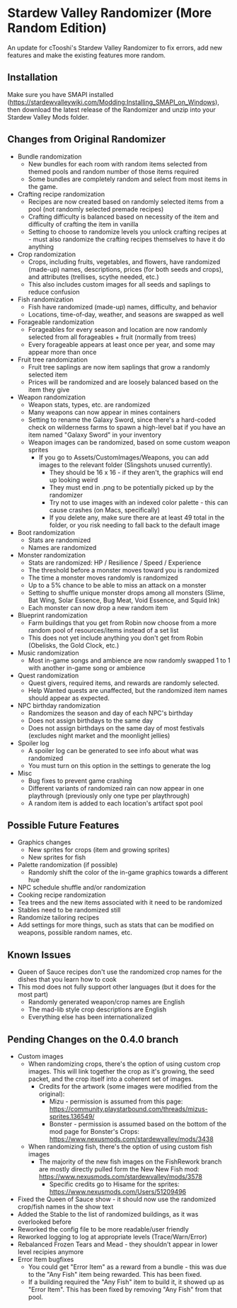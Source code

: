 # Stardew Valley Randomizer (More Random Edition)

An update for cTooshi's Stardew Valley Randomizer to fix errors, add new features and make the existing features more random.

## Installation

Make sure you have SMAPI installed (https://stardewvalleywiki.com/Modding:Installing_SMAPI_on_Windows), then download the latest release of the Randomizer and unzip into your Stardew Valley Mods folder.

## Changes from Original Randomizer

* Bundle randomization
  * New bundles for each room with random items selected from themed pools and random number of those items required
  * Some bundles are completely random and select from most items in the game.
* Crafting recipe randomization
  * Recipes are now created based on randomly selected items from a pool (not randomly selected premade recipes)
  * Crafting difficulty is balanced based on necessity of the item and difficulty of crafting the item in vanilla
  * Setting to choose to randomize levels you unlock crafting recipes at - must also randomize the crafting recipes themselves to have it do anything
* Crop randomization
  * Crops, including fruits, vegetables, and flowers, have randomized (made-up) names, descriptions, prices (for both seeds and crops), and attributes (trellises, scythe needed, etc.)
  * This also includes custom images for all seeds and saplings to reduce confusion
* Fish randomization
  * Fish have randomized (made-up) names, difficulty, and behavior
  * Locations, time-of-day, weather, and seasons are swapped as well
* Forageable randomization
  * Forageables for every season and location are now randomly selected from all forageables + fruit (normally from trees)
  * Every forageable appears at least once per year, and some may appear more than once
* Fruit tree randomization
  * Fruit tree saplings are now item saplings that grow a randomly selected item
  * Prices will be randomized and are loosely balanced based on the item they give
* Weapon randomization
  * Weapon stats, types, etc. are randomized
  * Many weapons can now appear in mines containers
  * Setting to rename the Galaxy Sword, since there's a hard-coded check on wilderness farms to spawn a high-level bat if you have an item named "Galaxy Sword" in your inventory
  * Weapon images can be randomized, based on some custom weapon sprites
    * If you go to Assets/CustomImages/Weapons, you can add images to the relevant folder (Slingshots unused currently).
      * They should be 16 x 16 - if they aren't, the graphics will end up looking weird
      * They must end in .png to be potentially picked up by the randomizer
      * Try not to use images with an indexed color palette -  this can cause crashes (on Macs, specifically)
      * If you delete any, make sure there are at least 49 total in the folder, or you risk needing to fall back to the default image
* Boot randomization
  * Stats are randomized
  * Names are randomized
* Monster randomization
  * Stats are randomized: HP / Resilience / Speed / Experience
  * The threshold before a monster moves toward you is randomized
  * The time a monster moves randomly is randomized
  * Up to a 5% chance to be able to miss an attack on a monster
  * Setting to shuffle unique monster drops among all monsters (Slime, Bat Wing, Solar Essence, Bug Meat, Void Essence, and Squid Ink)
  * Each monster can now drop a new random item
* Blueprint randomization
  * Farm buildings that you get from Robin now choose from a more random pool of resources/items instead of a set list
  * This does not yet include anything you don't get from Robin (Obelisks, the Gold Clock, etc.)
* Music randomization
  * Most in-game songs and ambience are now randomly swapped 1 to 1 with another in-game song or ambience
* Quest randomization
  * Quest givers, required items, and rewards are randomly selected.
  * Help Wanted quests are unaffected, but the randomized item names should appear as expected.
* NPC birthday randomization
  * Randomizes the season and day of each NPC's birthday
  * Does not assign birthdays to the same day
  * Does not assign birthdays on the same day of most festivals (excludes night market and the moonlight jellies)
* Spoiler log
  * A spoiler log can be generated to see info about what was randomized
  * You must turn on this option in the settings to generate the log
* Misc
  * Bug fixes to prevent game crashing
  * Different variants of randomized rain can now appear in one playthrough (previously only one type per playthrough)
  * A random item is added to each location's artifact spot pool

## Possible Future Features
* Graphics changes
  * New sprites for crops (item and growing sprites)
  * New sprites for fish
* Palette randomization (if possible)
  * Randomly shift the color of the in-game graphics towards a different hue
* NPC schedule shuffle and/or randomization
* Cooking recipe randomization
* Tea trees and the new items associated with it need to be randomized
* Stables need to be randomized still
* Randomize tailoring recipes
* Add settings for more things, such as stats that can be modified on weapons, possible random names, etc.
  
## Known Issues
* Queen of Sauce recipes don't use the randomized crop names for the dishes that you learn how to cook
* This mod does not fully support other languages (but it does for the most part)
  * Randomly generated weapon/crop names are English
  * The mad-lib style crop descriptions are English
  * Everything else has been internationalized

## Pending Changes on the 0.4.0 branch
* Custom images
  * When randomizing crops, there's the option of using custom crop images. This will link together the crop as it's growing, the seed packet, and the crop itself into a coherent set of images.
    * Credits for the artwork (some images were modified from the original):
      * Mizu - permission is assumed from this page: https://community.playstarbound.com/threads/mizus-sprites.136549/
      * Bonster - permission is assumed based on the bottom of the mod page for Bonster's Crops: https://www.nexusmods.com/stardewvalley/mods/3438
  * When randomizing fish, there's the option of using custom fish images
    * The majority of the new fish images on the FishRework branch are mostly directly pulled form the New New Fish mod: https://www.nexusmods.com/stardewvalley/mods/3578
      * Specific credits go to Hisame for the sprites: https://www.nexusmods.com/Users/51209496
* Fixed the Queen of Sauce show - it should now use the randomized crop/fish names in the show text
* Added the Stable to the list of randomized buildings, as it was overlooked before
* Reworked the config file to be more readable/user friendly
* Reworked logging to log at appropriate levels (Trace/Warn/Error)
* Rebalanced Frozen Tears and Mead - they shouldn't appear in lower level recipies anymore
* Error Item bugfixes
  * You could get "Error Item" as a reward from a bundle - this was due to the "Any Fish" item being rewarded. This has been fixed.
  * If a building required the "Any Fish" item to build it, it showed up as "Error Item". This has been fixed by removing "Any Fish" from that pool.
